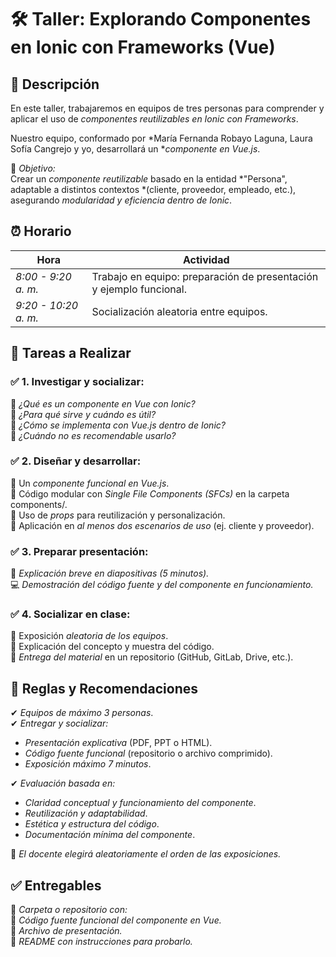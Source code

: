 # 🛠 Taller: Explorando Componentes en Ionic con Frameworks (Vue)

## 📝 Descripción  
En este taller, trabajaremos en equipos de tres personas para comprender y aplicar el uso de *componentes reutilizables en Ionic con Frameworks*.  

Nuestro equipo, conformado por *María Fernanda Robayo Laguna, Laura Sofía Cangrejo y yo, desarrollará un **componente en Vue.js*.  

📌 *Objetivo:*  
Crear un *componente reutilizable* basado en la entidad *"Persona", adaptable a distintos contextos *(cliente, proveedor, empleado, etc.), asegurando *modularidad y eficiencia dentro de Ionic*.  

## ⏰ Horario  
| Hora | Actividad |
|------|----------|
| *8:00 - 9:20 a. m.* | Trabajo en equipo: preparación de presentación y ejemplo funcional. |
| *9:20 - 10:20 a. m.* | Socialización aleatoria entre equipos. |

## 🎯 Tareas a Realizar  

### ✅ 1. Investigar y socializar:  
📌 *¿Qué es un componente en Vue con Ionic?*  
📌 *¿Para qué sirve y cuándo es útil?*  
📌 *¿Cómo se implementa con Vue.js dentro de Ionic?*  
📌 *¿Cuándo no es recomendable usarlo?*  

### ✅ 2. Diseñar y desarrollar:  
🔹 Un *componente funcional en Vue.js*.  
🔹 Código modular con *Single File Components (SFCs)* en la carpeta components/.  
🔹 Uso de *props* para reutilización y personalización.  
🔹 Aplicación en *al menos dos escenarios de uso* (ej. cliente y proveedor).  

### ✅ 3. Preparar presentación:  
📝 *Explicación breve en diapositivas (5 minutos).*  
💻 *Demostración del código fuente y del componente en funcionamiento.*  

### ✅ 4. Socializar en clase:  
🔹 Exposición *aleatoria de los equipos*.  
🔹 Explicación del concepto y muestra del código.  
🔹 *Entrega del material* en un repositorio (GitHub, GitLab, Drive, etc.).  

## 📌 Reglas y Recomendaciones  
✔ *Equipos de máximo 3 personas*.  
✔ *Entregar y socializar:*  
   - *Presentación explicativa* (PDF, PPT o HTML).  
   - *Código fuente funcional* (repositorio o archivo comprimido).  
   - *Exposición máximo 7 minutos*.  

✔ *Evaluación basada en:*  
   - *Claridad conceptual y funcionamiento del componente*.  
   - *Reutilización y adaptabilidad*.  
   - *Estética y estructura del código*.  
   - *Documentación mínima del componente*.  

📌 *El docente elegirá aleatoriamente el orden de las exposiciones.*  

## ✅ Entregables  
📂 *Carpeta o repositorio con:*  
📌 *Código fuente funcional del componente en Vue.*  
📌 *Archivo de presentación.*  
📌 *README con instrucciones para probarlo.*